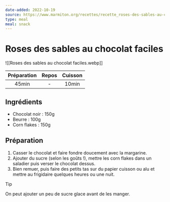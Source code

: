 ```yaml
---
date-added: 2022-10-19
source: https://www.marmiton.org/recettes/recette_roses-des-sables-au-chocolat-faciles_12529.aspx
type: meal
meal: snack
---
```


# Roses des sables au chocolat faciles

![[Roses des sables au chocolat faciles.webp]]

| Préparation | Repos | Cuisson |
|:-----------:|:-----:|:-------:|
|    45min    |   -   |  10min  |

## Ingrédients

- Chocolat noir : 150g
- Beurre : 100g
- Corn flakes : 150g

## Préparation

1. Casser le chocolat et faire fondre doucement avec la margarine.
2. Ajouter du sucre (selon les goûts !), mettre les corn flakes dans un saladier puis verser le chocolat dessus.
3. Bien remuer, puis faire des petits tas sur du papier cuisson ou alu et mettre au frigidaire quelques heures ou une nuit.

> [!tip]  
> On peut ajouter un peu de sucre glace avant de les manger.
